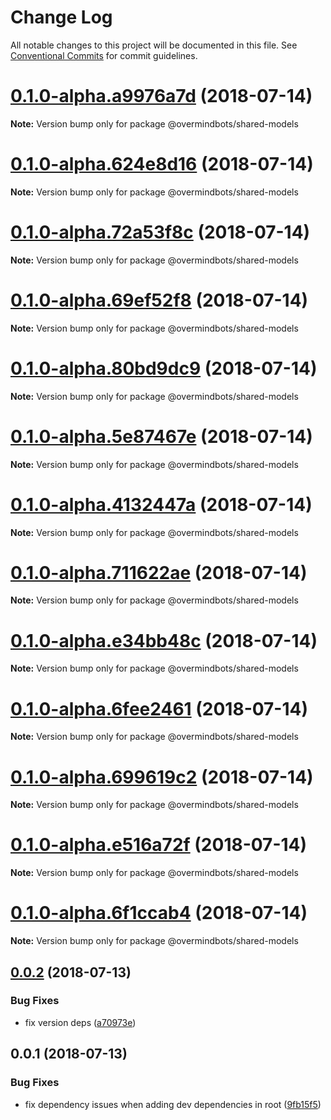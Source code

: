 # Change Log

All notable changes to this project will be documented in this file.
See [Conventional Commits](https://conventionalcommits.org) for commit guidelines.

<a name="0.1.0-alpha.a9976a7d"></a>
# [0.1.0-alpha.a9976a7d](https://github.com/overmindbots/shared-models/compare/v0.0.2...v0.1.0-alpha.a9976a7d) (2018-07-14)




**Note:** Version bump only for package @overmindbots/shared-models

<a name="0.1.0-alpha.624e8d16"></a>
# [0.1.0-alpha.624e8d16](https://github.com/overmindbots/shared-models/compare/v0.0.2...v0.1.0-alpha.624e8d16) (2018-07-14)




**Note:** Version bump only for package @overmindbots/shared-models

<a name="0.1.0-alpha.72a53f8c"></a>
# [0.1.0-alpha.72a53f8c](https://github.com/overmindbots/shared-models/compare/v0.0.2...v0.1.0-alpha.72a53f8c) (2018-07-14)




**Note:** Version bump only for package @overmindbots/shared-models

<a name="0.1.0-alpha.69ef52f8"></a>
# [0.1.0-alpha.69ef52f8](https://github.com/overmindbots/shared-models/compare/v0.0.2...v0.1.0-alpha.69ef52f8) (2018-07-14)




**Note:** Version bump only for package @overmindbots/shared-models

<a name="0.1.0-alpha.80bd9dc9"></a>
# [0.1.0-alpha.80bd9dc9](https://github.com/overmindbots/shared-models/compare/v0.0.2...v0.1.0-alpha.80bd9dc9) (2018-07-14)




**Note:** Version bump only for package @overmindbots/shared-models

<a name="0.1.0-alpha.5e87467e"></a>
# [0.1.0-alpha.5e87467e](https://github.com/overmindbots/shared-models/compare/v0.0.2...v0.1.0-alpha.5e87467e) (2018-07-14)




**Note:** Version bump only for package @overmindbots/shared-models

<a name="0.1.0-alpha.4132447a"></a>
# [0.1.0-alpha.4132447a](https://github.com/overmindbots/shared-models/compare/v0.0.2...v0.1.0-alpha.4132447a) (2018-07-14)




**Note:** Version bump only for package @overmindbots/shared-models

<a name="0.1.0-alpha.711622ae"></a>
# [0.1.0-alpha.711622ae](https://github.com/overmindbots/shared-models/compare/v0.0.2...v0.1.0-alpha.711622ae) (2018-07-14)




**Note:** Version bump only for package @overmindbots/shared-models

<a name="0.1.0-alpha.e34bb48c"></a>
# [0.1.0-alpha.e34bb48c](https://github.com/overmindbots/shared-models/compare/v0.0.2...v0.1.0-alpha.e34bb48c) (2018-07-14)




**Note:** Version bump only for package @overmindbots/shared-models

<a name="0.1.0-alpha.6fee2461"></a>
# [0.1.0-alpha.6fee2461](https://github.com/overmindbots/shared-models/compare/v0.0.2...v0.1.0-alpha.6fee2461) (2018-07-14)




**Note:** Version bump only for package @overmindbots/shared-models

<a name="0.1.0-alpha.699619c2"></a>
# [0.1.0-alpha.699619c2](https://github.com/overmindbots/shared-models/compare/v0.0.2...v0.1.0-alpha.699619c2) (2018-07-14)




**Note:** Version bump only for package @overmindbots/shared-models

<a name="0.1.0-alpha.e516a72f"></a>
# [0.1.0-alpha.e516a72f](https://github.com/overmindbots/shared-models/compare/v0.0.2...v0.1.0-alpha.e516a72f) (2018-07-14)




**Note:** Version bump only for package @overmindbots/shared-models

<a name="0.1.0-alpha.6f1ccab4"></a>
# [0.1.0-alpha.6f1ccab4](https://github.com/overmindbots/shared-models/compare/v0.0.2...v0.1.0-alpha.6f1ccab4) (2018-07-14)




**Note:** Version bump only for package @overmindbots/shared-models

<a name="0.0.2"></a>
## [0.0.2](https://github.com/overmindbots/shared-models/compare/v0.0.1...v0.0.2) (2018-07-13)


### Bug Fixes

* fix version deps ([a70973e](https://github.com/overmindbots/shared-models/commit/a70973e))




<a name="0.0.1"></a>
## 0.0.1 (2018-07-13)


### Bug Fixes

* fix dependency issues when adding dev dependencies in root ([9fb15f5](https://github.com/overmindbots/shared-models/commit/9fb15f5))
